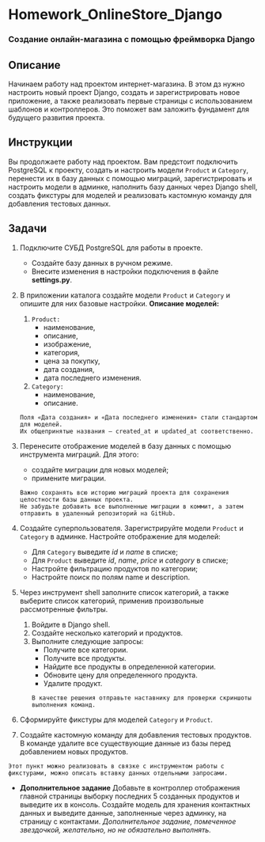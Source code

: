 # Homework_OnlineStore_Django
### Создание онлайн-магазина с помощью фреймворка Django

## Описание
Начинаем работу над проектом интернет-магазина. 
В этом дз нужно настроить новый проект Django, создать и зарегистрировать новое приложение, а также реализовать первые страницы с использованием шаблонов и контроллеров. 
Это поможет вам заложить фундамент для будущего развития проекта.

## Инcтрукции
Вы продолжаете работу над проектом. Вам предстоит подключить PostgreSQL к проекту, создать и настроить модели `Product` и `Category`, перенести их в базу данных с помощью миграций, зарегистрировать и настроить модели в админке, наполнить базу данных через Django shell, создать фикстуры для моделей и реализовать кастомную команду для добавления тестовых данных.

## Задачи
1. Подключите СУБД PostgreSQL для работы в проекте.
   - Создайте базу данных в ручном режиме.
   - Внесите изменения в настройки подключения в файле **settings.py**.
   
2. В приложении каталога создайте модели `Product` и `Category` и опишите для них базовые настройки.
**Описание моделей:**
   1) `Product:`
      + наименование,
      + описание,
      + изображение,
      + категория,
      + цена за покупку,
      + дата создания,
      + дата последнего изменения.
   2) `Category:`
      + наименование,
      + описание. 
   ```
   Поля «Дата создания» и «Дата последнего изменения» стали стандартом для моделей. 
   Их общепринятые названия — created_at и updated_at соответственно.
   ```

3. Перенесите отображение моделей в базу данных с помощью инструмента миграций. Для этого:
   - создайте миграции для новых моделей;
   - примените миграции. 
   ```
   Важно сохранять всю историю миграций проекта для сохранения целостности базы данных проекта. 
   Не забудьте добавить все выполненные миграции в коммит, а затем отправить в удаленный репозиторий на GitHub.
   ```

4. Создайте суперпользователя. Зарегистрируйте модели `Product` и `Category` в админке.
Настройте отображение для моделей:
   - Для `Category` выведите _id_ и _name_ в списке;
   - Для `Product` выведите _id_, _name_, _price_ и _category_ в списке;
   - Настройте фильтрацию продуктов по категории;
   - Настройте поиск по полям name и description.

5. Через инструмент shell заполните список категорий, а также выберите список категорий, применив произвольные рассмотренные фильтры.
   1) Войдите в Django shell.
   2) Создайте несколько категорий и продуктов.
   3) Выполните следующие запросы:
      + Получите все категории.
      + Получите все продукты.
      + Найдите все продукты в определенной категории.
      + Обновите цену для определенного продукта.
      + Удалите продукт.
      ```
      В качестве решения отправьте наставнику для проверки скриншоты выполнения команд.
      ```

6. Сформируйте фикстуры для моделей `Category` и `Product`.

7. Создайте кастомную команду для добавления тестовых продуктов.
В команде удалите все существующие данные из базы перед добавлением новых продуктов.
```
Этот пункт можно реализовать в связке с инструментом работы с фикстурами, можно описать вставку данных отдельными запросами.
```

* **Дополнительное задание**
Добавьте в контроллер отображения главной страницы выборку последних 5 созданных продуктов и выведите их в консоль.
Создайте модель для хранения контактных данных и выведите данные, заполненные через админку, на страницу с контактами.
_Дополнительное задание, помеченное звездочкой, желательно, но не обязательно выполнять._